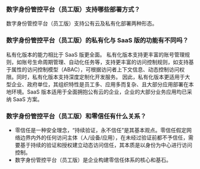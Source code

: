 
### 数字身份管控平台（员工版）支持哪些部署方式？
数字身份管控平台（员工版）支持公有云及私有化部署两种形态。


### 数字身份管控平台（员工版）的私有化与 SaaS 版的功能有不同吗？
私有化版本的能力相比于 SaaS 版更全面。
私有化版本支持更丰富的账号管理规则，如账号生命周期管理、自动化任务等，支持更丰富的访问控制规则，如支持基于属性的访问控制模型（ABAC），可根据访问者上下文信息、动态控制访问权限。同时，私有化版本支持深度定制化开发服务。
因此，私有化版本更适用于大型企业、政府单位，其组织特性是员工多、应用多而复杂、且大部分应用部署在本地环境。SaaS 版本适用于全面拥抱公有云的企业，企业的大部分业务应用均已采纳 SaaS 方案。

### 数字身份管控平台（员工版）和零信任有什么关系？
- 零信任是一种安全理念，“持续验证，永不信任”是其基本观点。零信任假定网络边界内外的任何访问主体（人/设备/应用），在未经过验证前都不予信任，需要基于持续的验证和授权建立动态访问信任，其本质是以身份为中心进行访问控制。
- 数字身份管控平台（员工版）是企业构建零信任体系的核心和基石。

